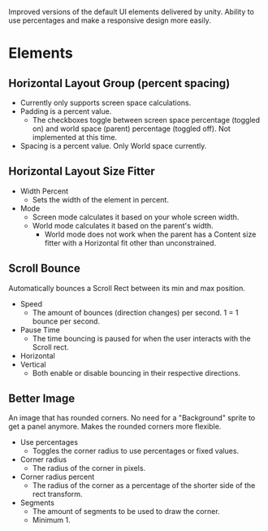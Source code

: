 Improved versions of the default UI elements delivered by unity. Ability to use percentages and make a responsive design more easily.

# Elements
## Horizontal Layout Group (percent spacing)
- Currently only supports screen space calculations.
- Padding is a percent value.
  - The checkboxes toggle between screen space percentage (toggled on) and world space (parent) percentage (toggled off). Not implemented at this time.
- Spacing is a percent value. Only World space currently.

## Horizontal Layout Size Fitter
- Width Percent
  - Sets the width of the element in percent.
- Mode
  - Screen mode calculates it based on your whole screen width.
  - World mode calculates it based on the parent's width.
    - World mode does not work when the parent has a Content size fitter with a Horizontal fit other than unconstrained.

## Scroll Bounce
Automatically bounces a Scroll Rect between its min and max position.
- Speed
  - The amount of bounces (direction changes) per second. 1 = 1 bounce per second.
- Pause Time
  - The time bouncing is paused for when the user interacts with the Scroll rect.
- Horizontal
- Vertical
  - Both enable or disable bouncing in their respective directions.

## Better Image
An image that has rounded corners. No need for a "Background" sprite to get a panel anymore. Makes the rounded corners more flexible.
- Use percentages
  - Toggles the corner radius to use percentages or fixed values.
- Corner radius
  - The radius of the corner in pixels.
- Corner radius percent
  - The radius of the corner as a percentage of the shorter side of the rect transform.
- Segments
  - The amount of segments to be used to draw the corner.
  - Minimum 1.